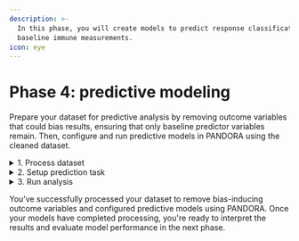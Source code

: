 ```yaml
---
description: >-
  In this phase, you will create models to predict response classification from
  baseline immune measurements.
icon: eye
---
```


# Phase 4: predictive modeling

Prepare your dataset for predictive analysis by removing outcome variables that could bias results, ensuring that only baseline predictor variables remain. Then, configure and run predictive models in PANDORA using the cleaned dataset.

<details>

<summary>1. Process dataset</summary>

To ensure unbiased predictions, it's important to remove any outcome variables that aren't the designated responder. Various tools can be used for this step, but Excel is used in the example below.

1. Open your Flu Fighter dataset with responder columns in Excel

2) Search and remove all undesired outcome variables. A few examples below:
   1. `ch6_titer_v21`, `h3_v2_shed`, `h1_hai_gmt_fold_change`
   2. Helpful search terms
      1. fold
      2. v2
      3. v7

3. Select and delete every column containing these terms.

<figure><img src="../.gitbook/assets/FF_Phase 4_Process Dataset_cropped.png" alt=""><figcaption></figcaption></figure>

4. Save as a new predictive processed .csv file

5) Upload the new file to PANDORA

</details>

<details>

<summary>2. Setup prediction task</summary>

1. Navigate to **Workspace**

2) Select the processed Flu Fighters dataset with added `ResponderStatus` or `Cluster` column

<figure><img src="../.gitbook/assets/FF_Phase 4_Workspace_Select Processed Dataset.png" alt=""><figcaption></figcaption></figure>

3. Navigate to **Predictive** -> **Start**

<figure><img src="../.gitbook/assets/FF_Phase 4_Predictive Start.png" alt=""><figcaption></figcaption></figure>

4. Configure **Analysis Properties**
   1. Select all columns as **Predictor variables**
   2. Use PANDORA's **Exclude predictors** for `*fold_change`, `v2`, `v7`, `v21` or any other accidental outcome variables. There should be none if the predictive processing was completed correctly in step 1.
   3. Select `ResponderStatus` or `pandora_cluster` column for **Response**
   4. Select **Preprocessing** options `center`, `scale`, `medianimpute`, `corr`,  `zv`, and `nzv`
   5. Set **Training/Testing dataset partition** to 75% training and 25% testing

<figure><img src="../.gitbook/assets/FF_Phase 4_Predictive_Analysis Properties.png" alt=""><figcaption></figcaption></figure>

5. Select **packages** for your predictive models
   1. For this example, select `rf`, `nb`, `glm`, `mlp`, and `C5.0`

<figure><img src="../.gitbook/assets/FF_Phase 4_Predictive_Package Selection.png" alt=""><figcaption></figcaption></figure>

{% hint style="info" %}
### Experimental Options

When creating your own predictive models, you can experiment with the following:

* **Training/Testing dataset partition**: Different models perform better in different partitions, and experimenting with this parameter can help generate the best model.
* **Packages:** PANDORA has 200+ packages for predictive models, and you can even select a whole family of models with similar features.
* [**Multi-set Intersection**](https://app.gitbook.com/s/9LdC62ZpkxqvCBTPwVZU/data-analysis/predictive/simon/mulset-multiset-intersection)
* [**Feature Selection**](https://app.gitbook.com/s/9LdC62ZpkxqvCBTPwVZU/data-analysis/predictive/simon/rfe-feature-selection)
{% endhint %}

{% hint style="warning" %}
**Caution:** Running too many models simultaneously on a personal computer may significantly increase processing time, and computationally intensive models may fail due to **Timeout**
{% endhint %}



</details>

<details>

<summary>3. Run analysis</summary>

1. Click the **Validate data** button

2) Click the **Process** button on the pop-up that appears

<figure><img src="../.gitbook/assets/FF_Phase 4_Predictive_Process Models.png" alt=""><figcaption></figcaption></figure>

3. Monitor Progress on your PANDORA **Dashboard**

<figure><img src="../.gitbook/assets/FF_Phase 4_Dashboard_Monitor Progress.png" alt=""><figcaption></figcaption></figure>



</details>

You’ve successfully processed your dataset to remove bias-inducing outcome variables and configured predictive models using PANDORA. Once your models have completed processing, you're ready to interpret the results and evaluate model performance in the next phase.
